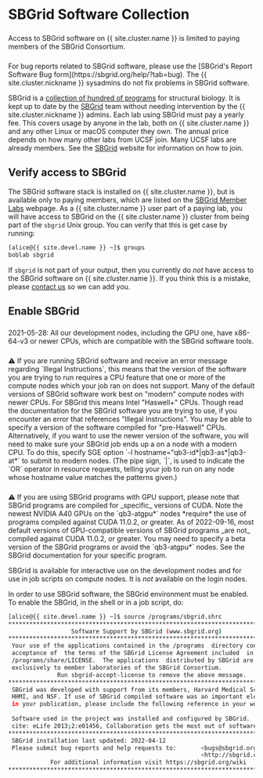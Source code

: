 # SBGrid Software Collection

<div class="alert alert-warning" role="alert" style="margin-top: 3ex" markdown="1">
Access to SBGrid software on {{ site.cluster.name }} is limited to paying members of the SBGrid Consortium.
</div>

<div class="alert alert-warning" role="alert" style="margin-top: 3ex" markdown="1">
For bug reports related to SBGrid software, please use the
[SBGrid's Report Software Bug form](https://sbgrid.org/help/?tab=bug).
The {{ site.cluster.nickname }} sysadmins do not fix problems in SBGrid software.
</div>

SBGrid is a [collection of hundred of programs](https://sbgrid.org/software/)
for structural biology.  It is kept up to date by the [SBGrid] team
without needing intervention by the {{ site.cluster.nickname }} admins.
Each lab using SBGrid must pay a yearly fee. This covers usage by anyone
in the lab, both on {{ site.cluster.name }} and any other Linux or macOS
computer they own. The annual price depends on how many other labs from
UCSF join. Many UCSF labs are already members.
See the [SBGrid] website for information on how to join.


## Verify access to SBGrid

The SBGrid software stack is installed on {{ site.cluster.name }}, but
is available only to paying members, which are listed on the
[SBGrid Member Labs] webpage.  As a {{ site.cluster.name }} user part
of a paying lab, you will have access to SBGrid on the
{{ site.cluster.name }} cluster from being part of the `sbgrid` Unix
group.  You can verify that this is get case by running:

<!-- code-block label="groups" -->
```sh
[alice@{{ site.devel.name }} ~]$ groups
boblab sbgrid
```

If `sbgrid` is not part of your output, then you currently do _not_
have access to the SBGrid software on {{ site.cluster.name }}.  If you
think this is a mistake, please [contact us] so we can add you.


## Enable SBGrid

<div class="alert alert-info" role="alert" style="margin-top: 3ex" markdown="1">

2021-05-28: All our development nodes, including the GPU one, have
x86-64-v3 or newer CPUs, which are compatible with the SBGrid software
tools.

</div>

<div class="alert alert-warning" role="alert" style="margin-top: 3ex" markdown="1">
<span>⚠️</span>
If you are running SBGrid software and receive an error message
regarding `Illegal Instructions`, this means that the version of the
software you are trying to run requires a CPU feature that one or more
of the compute nodes which your job ran on does not support. Many of
the default versions of SBGrid software work best on "modern" compute
nodes with newer CPUs. For SBGrid this means Intel "Haswell+"
CPUs. Though read the documentation for the SBGrid software you are
trying to use, if you encounter an error that references "Illegal
Instructions". You may be able to specify a version of the software
compiled for "pre-Haswell" CPUs.  Alternatively, if you want to use
the newer version of the software, you will need to make sure your
SBGrid job ends up a on a node with a modern CPU. To do this, specify
SGE option `-l hostname="qb3-id*|qb3-as*|qb3-at*` to submit to modern
nodes. (The pipe sign, `|`, is used to indicate the `OR` operator in
resource requests, telling your job to run on any node whose hostname
value matches the patterns given.)

</div>

<div class="alert alert-warning" role="alert" style="margin-top: 3ex" markdown="1">
<span>⚠️</span>
If you are using SBGrid programs with GPU support, please note that
SBGrid programs are compiled for _specific_ versions of CUDA.
Note the newest NVIDIA A40 GPUs on the `qb3-atgpu*` nodes *require*
the use of programs compiled against CUDA 11.0.2, or greater.
As of 2022-09-16, most default versions of GPU-compatible versions of
SBGrid programs _are not_ compiled against CUDA 11.0.2, or
greater. You may need to specify a beta version of the SBGrid programs
or avoid the `qb3-atgpu*` nodes. See the SBGrid documentation for your
specific program.

</div>

SBGrid is available for interactive use on the development nodes and
for use in job scripts on compute nodes. It is _not_ available on the
login nodes.

In order to use SBGrid software, the SBGrid environment must be
enabled.  To enable the SBGrid, in the shell or in a job script, do:

<!-- code-block label="sbgrid" -->
```sh
[alice@{{ site.devel.name }} ~]$ source /programs/sbgrid.shrc
********************************************************************************
                  Software Support by SBGrid (www.sbgrid.org)
********************************************************************************
 Your use of the applications contained in the /programs  directory constitutes
 acceptance of  the terms of the SBGrid License Agreement included  in the file
 /programs/share/LICENSE.  The applications  distributed by SBGrid are licensed
 exclusively to member laboratories of the SBGrid Consortium.
              Run sbgrid-accept-license to remove the above message.  
********************************************************************************
 SBGrid was developed with support from its members, Harvard Medical School,    
 HHMI, and NSF. If use of SBGrid compiled software was an important element     
 in your publication, please include the following reference in your work:      
                                                                                
 Software used in the project was installed and configured by SBGrid.           
 cite: eLife 2013;2:e01456, Collaboration gets the most out of software.
********************************************************************************
 SBGrid installation last updated: 2022-04-12
 Please submit bug reports and help requests to:       <bugs@sbgrid.org>  or
                                                       <http://sbgrid.org/bugs>
            For additional information visit https://sbgrid.org/wiki
********************************************************************************
```


[SBGrid]: https://sbgrid.org/
[SBGrid Member Labs]: https://sbgrid.org/members/order/-institutions/
[contact us]: /hpc/about/contact.html

<style>
dt {
  margin-top: 1ex;
}
</style>  
